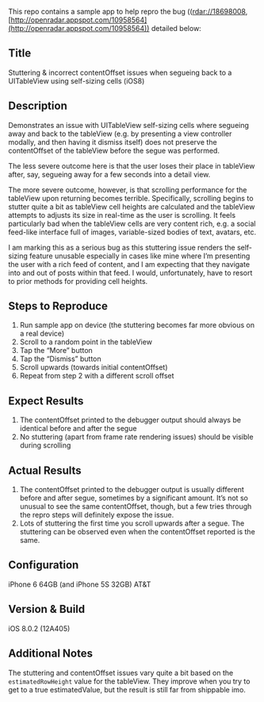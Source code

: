 This repo contains a sample app to help repro the bug (([rdar://18698008](rdar://18698008), [http://openradar.appspot.com/10958564](http://openradar.appspot.com/10958564)) detailed below:

## Title
Stuttering & incorrect contentOffset issues when segueing back to a UITableView using self-sizing cells (iOS8)

## Description
Demonstrates an issue with UITableView self-sizing cells where segueing away and back to the tableView (e.g. by presenting a view controller modally, and then having it dismiss itself) does not preserve the contentOffset of the tableView before the segue was performed. 

The less severe outcome here is that the user loses their place in tableView after, say, segueing away for a few seconds into a detail view. 

The more severe outcome, however, is that scrolling performance for the tableView upon returning becomes terrible. Specifically, scrolling begins to stutter quite a bit as tableView cell heights are calculated and the tableView attempts to adjusts its size in real-time as the user is scrolling. It feels particularly bad when the tableView cells are very content rich, e.g. a social feed-like interface full of images, variable-sized bodies of text, avatars, etc. 

I am marking this as a serious bug as this stuttering issue renders the self-sizing feature unusable especially in cases like mine where I’m presenting the user with a rich feed of content, and I am expecting that they navigate into and out of posts within that feed. I would, unfortunately, have to resort to prior methods for providing cell heights.

## Steps to Reproduce
1. Run sample app on device (the stuttering becomes far more obvious on a real device)
2. Scroll to a random point in the tableView
3. Tap the “More” button
4. Tap the “Dismiss” button 
5. Scroll upwards (towards initial contentOffset)
6. Repeat from step 2 with a different scroll offset

## Expect Results
1. The contentOffset printed to the debugger output should always be identical before and after the segue
2. No stuttering (apart from frame rate rendering issues) should be visible during scrolling

## Actual Results
1. The contentOffset printed to the debugger output is usually different before and after segue, sometimes by a significant amount. It’s not so unusual to see the same contentOffset, though, but a few tries through the repro steps will definitely expose the issue. 
2. Lots of stuttering the first time you scroll upwards after a segue. The stuttering can be observed even when the contentOffset reported is the same. 

## Configuration
iPhone 6 64GB (and iPhone 5S 32GB) AT&T

## Version & Build
iOS 8.0.2 (12A405)

## Additional Notes
The stuttering and contentOffset issues vary quite a bit based on the `estimatedRowHeight` value for the tableView. They improve when you try to get to a true estimatedValue, but the result is still far from shippable imo. 